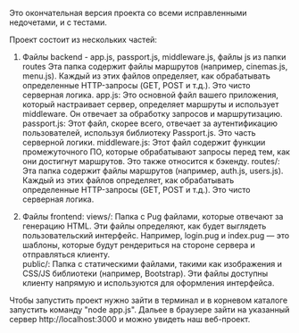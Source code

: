 Это окончательная версия проекта со всеми исправленными недочетами, и с тестами.

Проект состоит из нескольких частей:

1) Файлы backend - app.js, passport.js, middleware.js, файлы js из папки routes Эта папка содержит файлы маршрутов (например, cinemas.js, menu.js). Каждый из этих файлов определяет, как обрабатывать определенные HTTP-запросы (GET, POST и т.д.). Это чисто серверная логика.
app.js: Это основной файл вашего приложения, который настраивает сервер, определяет маршруты и использует middleware. Он отвечает за обработку запросов и маршрутизацию.
passport.js: Этот файл, скорее всего, отвечает за аутентификацию пользователей, используя библиотеку Passport.js. Это часть серверной логики.
middleware.js: Этот файл содержит функции промежуточного ПО, которые обрабатывают запросы перед тем, как они достигнут маршрутов. Это также относится к бэкенду.
routes/: Эта папка содержит файлы маршрутов (например, auth.js, users.js). Каждый из этих файлов определяет, как обрабатывать определенные HTTP-запросы (GET, POST и т.д.). Это чисто серверная логика.

2) Файлы  frontend:
views/: Папка с Pug файлами, которые отвечают за генерацию HTML. Эти файлы определяют, как будет выглядеть пользовательский интерфейс. Например, login.pug и index.pug — это шаблоны, которые будут рендериться на стороне сервера и отправляться клиенту.  
public/: Папка с статическими файлами, такими как изображения и CSS/JS библиотеки (например, Bootstrap). Эти файлы доступны клиенту напрямую и используются для оформления интерфейса.


Чтобы запустить проект нужно зайти в терминал и в корневом каталоге запустить команду "node app.js".
Дальее в браузере зайти на указанный сервер http://localhost:3000 и можно увидеть наш веб-проект.